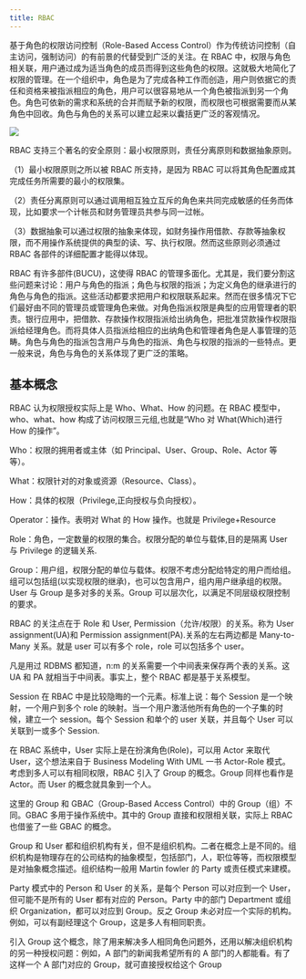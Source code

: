 ```yaml
---
title: RBAC
---
```


基于角色的权限访问控制（Role-Based Access Control）作为传统访问控制（自主访问，强制访问）的有前景的代替受到广泛的关注。在 RBAC 中，权限与角色相关联，用户通过成为适当角色的成员而得到这些角色的权限。这就极大地简化了权限的管理。在一个组织中，角色是为了完成各种工作而创造，用户则依据它的责任和资格来被指派相应的角色，用户可以很容易地从一个角色被指派到另一个角色。角色可依新的需求和系统的合并而赋予新的权限，而权限也可根据需要而从某角色中回收。角色与角色的关系可以建立起来以囊括更广泛的客观情况。

![](https://notes-learning.oss-cn-beijing.aliyuncs.com/wn3hwi/1616125478657-b931db83-6f72-44d0-9371-0e19ae04ee25.jpeg)

RBAC 支持三个著名的安全原则：最小权限原则，责任分离原则和数据抽象原则。

（1）最小权限原则之所以被 RBAC 所支持，是因为 RBAC 可以将其角色配置成其完成任务所需要的最小的权限集。

（2）责任分离原则可以通过调用相互独立互斥的角色来共同完成敏感的任务而体现，比如要求一个计帐员和财务管理员共参与同一过帐。

（3）数据抽象可以通过权限的抽象来体现，如财务操作用借款、存款等抽象权限，而不用操作系统提供的典型的读、写、执行权限。然而这些原则必须通过 RBAC 各部件的详细配置才能得以体现。

RBAC 有许多部件(BUCU)，这使得 RBAC 的管理多面化。尤其是，我们要分割这些问题来讨论：用户与角色的指派；角色与权限的指派；为定义角色的继承进行的角色与角色的指派。这些活动都要求把用户和权限联系起来。然而在很多情况下它们最好由不同的管理员或管理角色来做。对角色指派权限是典型的应用管理者的职责。银行应用中，把借款、存款操作权限指派给出纳角色，把批准贷款操作权限指派给经理角色。而将具体人员指派给相应的出纳角色和管理者角色是人事管理的范畴。角色与角色的指派包含用户与角色的指派、角色与权限的指派的一些特点。更一般来说，角色与角色的关系体现了更广泛的策略。

## 基本概念

RBAC 认为权限授权实际上是 Who、What、How 的问题。在 RBAC 模型中，who、what、how 构成了访问权限三元组,也就是“Who 对 What(Which)进行 How 的操作”。

Who：权限的拥用者或主体（如 Principal、User、Group、Role、Actor 等等）。

What：权限针对的对象或资源（Resource、Class）。

How：具体的权限（Privilege,正向授权与负向授权）。

Operator：操作。表明对 What 的 How 操作。也就是 Privilege+Resource

Role：角色，一定数量的权限的集合。权限分配的单位与载体,目的是隔离 User 与 Privilege 的逻辑关系.

Group：用户组，权限分配的单位与载体。权限不考虑分配给特定的用户而给组。组可以包括组(以实现权限的继承)，也可以包含用户，组内用户继承组的权限。User 与 Group 是多对多的关系。Group 可以层次化，以满足不同层级权限控制的要求。

RBAC 的关注点在于 Role 和 User, Permission（允许/权限）的关系。称为 User assignment(UA)和 Permission assignment(PA).关系的左右两边都是 Many-to-Many 关系。就是 user 可以有多个 role，role 可以包括多个 user。

凡是用过 RDBMS 都知道，n:m 的关系需要一个中间表来保存两个表的关系。这 UA 和 PA 就相当于中间表。事实上，整个 RBAC 都是基于关系模型。

Session 在 RBAC 中是比较隐晦的一个元素。标准上说：每个 Session 是一个映射，一个用户到多个 role 的映射。当一个用户激活他所有角色的一个子集的时候，建立一个 session。每个 Session 和单个的 user 关联，并且每个 User 可以关联到一或多个 Session.

在 RBAC 系统中，User 实际上是在扮演角色(Role)，可以用 Actor 来取代 User，这个想法来自于 Business Modeling With UML 一书 Actor-Role 模式。考虑到多人可以有相同权限，RBAC 引入了 Group 的概念。Group 同样也看作是 Actor。而 User 的概念就具象到一个人。

这里的 Group 和 GBAC（Group-Based Access Control）中的 Group（组）不同。GBAC 多用于操作系统中。其中的 Group 直接和权限相关联，实际上 RBAC 也借鉴了一些 GBAC 的概念。

Group 和 User 都和组织机构有关，但不是组织机构。二者在概念上是不同的。组织机构是物理存在的公司结构的抽象模型，包括部门，人，职位等等，而权限模型是对抽象概念描述。组织结构一般用 Martin fowler 的 Party 或责任模式来建模。

Party 模式中的 Person 和 User 的关系，是每个 Person 可以对应到一个 User，但可能不是所有的 User 都有对应的 Person。Party 中的部门 Department 或组织 Organization，都可以对应到 Group。反之 Group 未必对应一个实际的机构。例如，可以有副经理这个 Group，这是多人有相同职责。

引入 Group 这个概念，除了用来解决多人相同角色问题外，还用以解决组织机构的另一种授权问题：例如，A 部门的新闻我希望所有的 A 部门的人都能看。有了这样一个 A 部门对应的 Group，就可直接授权给这个 Group
